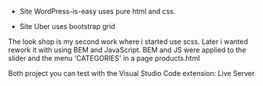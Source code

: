 * Site WordPress-is-easy uses pure html and css.

* Site Uber uses bootstrap grid

The look shop is my second work where i started use scss. Later i wanted rework it with using BEM and JavaScript. BEM and JS were applied to the slider and the menu 'CATEGORIES' in a page products.html

Both project you can test with the Visual Studio Code extension:  Live Server 
